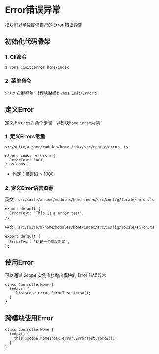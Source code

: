 # Error错误异常

模块可以单独提供自己的 Error 错误异常

## 初始化代码骨架

### 1. Cli命令

``` bash
$ vona :init:error home-index
```

### 2. 菜单命令

::: tip
右键菜单 - [模块路径]: `Vona Init/Error`
:::

## 定义Error

定义 Error 分为两个步骤，以模块`home-index`为例：

### 1. 定义Errors常量

`src/suite/a-home/modules/home-index/src/config/errors.ts`

```typescript{2}
export const errors = {
  ErrorTest: 1001,
} as const;
```

- 约定：错误码 > 1000

### 2. 定义Error语言资源

英文：`src/suite/a-home/modules/home-index/src/config/locale/en-us.ts`

```typescript{2}
export default {
  ErrorTest: 'This is a error test',
};
```

中文：`src/suite/a-home/modules/home-index/src/config/locale/zh-cn.ts`

```typescript{2}
export default {
  ErrorTest: '这是一个错误测试',
};
```

## 使用Error

可以通过 Scope 实例直接抛出模块的 Error 错误异常

```typescript{3}
class ControllerHome {
  index() {
    this.scope.error.ErrorTest.throw();
  }
}
```

## 跨模块使用Error

```typescript{3}
class ControllerHome {
  index() {
    this.$scope.homeIndex.error.ErrorTest.throw();
  }
}
```
